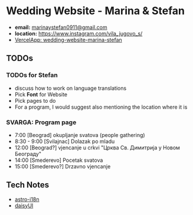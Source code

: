 # Wedding Website - Marina & Stefan

- **email:** marinaystefan0911@gmail.com
- **location:** https://www.instagram.com/vila_jugovo_s/
- [VercelApp: wedding-website-marina-stefan](https://vercel.com/svarozics-projects/wedding-website-marina-stefan)

## TODOs

### TODOs for Stefan

- discuss how to work on language translations
- Pick **Font** for Website
- Pick pages to do
- For a program, I would suggest also mentioning the location where it is

### SVARGA: Program page

- 7:00 [Beograd] okupljanje svatova (people gathering)
- 8:30 - 9:00 [Svilajnac] Dolazak po mladu
- 12:00 [Beograd?] vjencanje u crkvi "Црква Св. Димитрија у Новом Београду"
- 14:00 [Smederevo] Pocetak svatova
- 15:00 [Smederevo?] Drzavno vjencanje

## Tech Notes

- [astro-i18n](https://github.com/alexandre-fernandez/astro-i18nÏ)
- [daisyUI](https://daisyui.com/)
